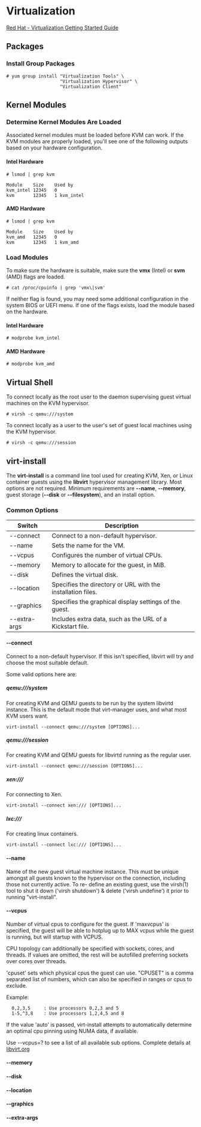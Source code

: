 # Virtualization
[Red Hat - Virtualization Getting Started Guide](https://access.redhat.com/documentation/en-us/red_hat_enterprise_linux/7/html/virtualization_getting_started_guide/index)
## Packages
### Install Group Packages
```
# yum group install "Virtualization Tools" \
                    "Virtualization Hypervisor" \
                    "Virtualization Client"
```
## Kernel Modules
### Determine Kernel Modules Are Loaded
Associated kernel modules must be loaded before KVM can work.  If the KVM modules 
 are properly loaded, you'll see one of the following outputs based on your 
 hardware configuration.
#### Intel Hardware
```
# lsmod | grep kvm

Module    Size    Used by
kvm_intel 12345   0
kvm       12345   1 kvm_intel
```
#### AMD Hardware
```
# lsmod | grep kvm

Module    Size    Used by
kvm_amd   12345   0
kvm       12345   1 kvm_amd  
```
### Load Modules
To make sure the hardware is suitable, make sure the **vmx** (Intel) or **svm**
 (AMD) flags are loaded.
```
# cat /proc/cpuinfo | grep 'vmx\|svm'
```
If neither flag is found, you may need some additional configuration in the
 system BIOS or UEFI menu.
If one of the flags exists, load the module based on the hardware.
#### Intel Hardware
```
# modprobe kvm_intel
```
#### AMD Hardware
```
# modprobe kvm_amd
```
## Virtual Shell
To connect locally as the root user to the daemon supervising guest virtual
 machines on the KVM hypervisor.
```
# virsh -c qemu:///system
```
To connect locally as a user to the user's set of guest local machines using the
 KVM hypervisor.
```
# virsh -c qemu:///session
```
## virt-install
The **virt-install** is a command line tool used for creating KVM, Xen, or Linux
 container guests using the **libvirt** hypervisor management library. Most
 options are not required. Minimum requirements are **--name**, **--memory**,
 guest storage (**--disk** or **--filesystem**), and an install option.

### Common Options 
| Switch            | Description                                                 |
| ----------------- | ----------------------------------------------------------- |
| --connect         | Connect to a non-default hypervisor.                        |
| --name            | Sets the name for the VM.                                   |
| --vcpus           | Configures the number of virtual CPUs.                      |
| --memory          | Memory to allocate for the guest, in MiB.                   |
| --disk            | Defines the virtual disk.                                   |
| --location        | Specifies the directory or URL with the installation files. |
| --graphics        | Specifies the graphical display settings of the guest.      |
| --extra-args      | Includes extra data, such as the URL of a Kickstart file.   |
#### --connect
Connect to a non-default hypervisor. If this isn't specified, libvirt will try 
 and choose the most suitable default.

Some valid options here are:
##### qemu:///system
For creating KVM and QEMU guests to be run by the system libvirtd instance.
 This is the default mode that virt-manager uses, and what most KVM users want.
```
virt-install --connect qemu:///system [OPTIONS]...
```
##### qemu:///session
For creating KVM and QEMU guests for libvirtd running as the regular user.
```
virt-install --connect qemu:///session [OPTIONS]...
```
##### xen:///
For connecting to Xen.
```
virt-install --connect xen:/// [OPTIONS]...
```
##### lxc:///
For creating linux containers.
```
virt-install --connect lxc:/// [OPTIONS]...
```
#### --name
Name of the new guest virtual machine instance. This must be unique amongst all 
 guests known to the hypervisor on the connection, including those not currently 
 active. To re- define an existing guest, use the virsh(1) tool to shut it down 
 ('virsh shutdown') & delete ('virsh undefine') it prior to running "virt-install".
#### --vcpus
Number of virtual cpus to configure for the guest. If 'maxvcpus' is specified, 
 the guest will be able to hotplug up to MAX vcpus while the guest is running, 
 but will startup with VCPUS.

CPU topology can additionally be specified with sockets, cores, and threads. If 
 values are omitted, the rest will be autofilled preferring sockets over cores 
 over threads.  

'cpuset' sets which physical cpus the guest can use. "CPUSET" is a comma separated 
 list of numbers, which can also be specified in ranges or cpus to exclude.

Example:
```
  0,2,3,5     : Use processors 0,2,3 and 5
  1-5,^3,8    : Use processors 1,2,4,5 and 8
```
If the value 'auto' is passed, virt-install attempts to automatically determine 
 an optimal cpu pinning using NUMA data, if available.

Use --vcpus=? to see a list of all available sub options. Complete details at 
 [libvirt.org](http://libvirt.org/formatdomain.html#elementsCPUAllocation)

#### --memory
#### --disk
#### --location
#### --graphics
#### --extra-args
